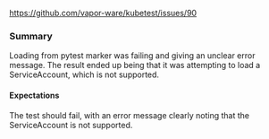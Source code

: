 
https://github.com/vapor-ware/kubetest/issues/90

### Summary

Loading from pytest marker was failing and giving an unclear error message. The result
ended up being that it was attempting to load a ServiceAccount, which is not supported.


#### Expectations

The test should fail, with an error message clearly noting that the ServiceAccount is not
supported.